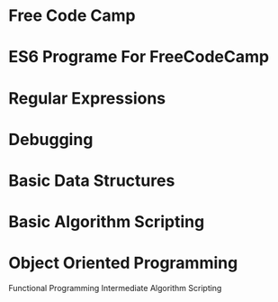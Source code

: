 # Free Code Camp
# ES6 Programe For FreeCodeCamp
# Regular Expressions
# Debugging
# Basic Data Structures
# Basic Algorithm Scripting
# Object Oriented Programming
Functional Programming
Intermediate Algorithm Scripting